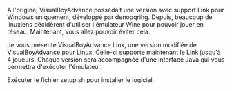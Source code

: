  A l'origine, VisualBoyAdvance possédait une version avec support Link pour Windows uniquement, développé par denopqrihg. Depuis, beaucoup de linuxiens décidèrent d'utiliser l'émulateur Wine pour pouvoir jouer en réseau. Maintenant, vous allez pouvoir éviter cela.

Je vous présente VisualBoyAdvance Link, une version modifiée de VisualBoyAdvance pour Linux. Celle-ci supporte maintenant le Link jusqu'à 4 joueurs. Chaque version sera accompagnée d'une interface Java qui vous permettra d'exécuter l'émulateur. 

Exécuter le fichier setup.sh pour installer le logiciel.
